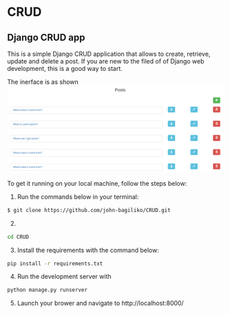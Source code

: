 # CRUD
## Django CRUD app    

This is a simple Django CRUD application that allows to create, retrieve, update and delete a post. If you are new to the filed of of  Django web development, this is a good way to start.

The inerface is as shown
![Drag Racing](int_face.png)

To get it running on your local machine, follow the steps below:

1. Run the commands below in your terminal:
```bash
$ git clone https://github.com/john-bagiliko/CRUD.git 
```
2. 
```bash
cd CRUD
```
3. Install the requirements with the command below:

```bash
pip install -r requirements.txt
```
4. Run the development server with

```bash
python manage.py runserver
```

5. Launch your brower and navigate to http://localhost:8000/
